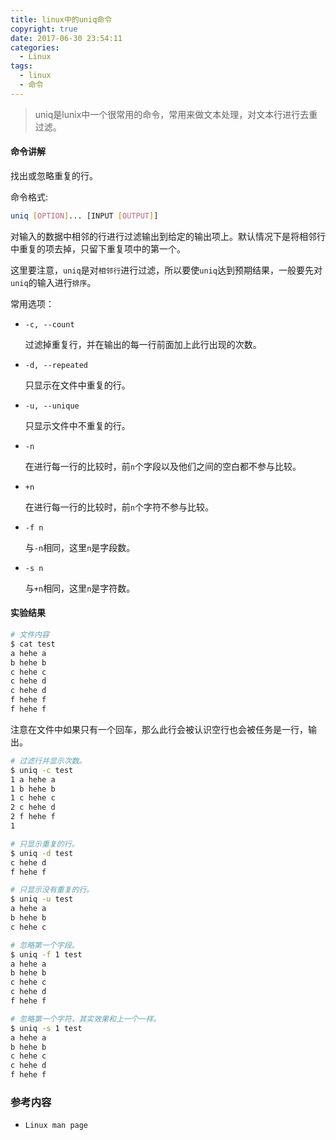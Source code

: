 ```yaml
---
title: linux中的uniq命令
copyright: true
date: 2017-06-30 23:54:11
categories:
  - Linux
tags:
  - linux
  - 命令
---
```


<blockquote>
uniq是lunix中一个很常用的命令，常用来做文本处理，对文本行进行去重过滤。
</blockquote>

#### 命令讲解

找出或忽略重复的行。

命令格式:
```sh
uniq [OPTION]... [INPUT [OUTPUT]]
```

对输入的数据中相邻的行进行过滤输出到给定的输出项上。默认情况下是将相邻行中重复的项去掉，只留下重复项中的第一个。

这里要注意，`uniq`是对`相邻行`进行过滤，所以要使`uniq`达到预期结果，一般要先对`uniq`的输入进行`排序`。

常用选项：

* `-c, --count`

    过滤掉重复行，并在输出的每一行前面加上此行出现的次数。
* `-d, --repeated`
    
    只显示在文件中重复的行。
* `-u, --unique`
    
    只显示文件中不重复的行。

* `-n` 

    在进行每一行的比较时，前`n`个字段以及他们之间的空白都不参与比较。
    
* `+n`

    在进行每一行的比较时，前`n`个字符不参与比较。
* `-f n`
    
    与`-n`相同，这里`n`是字段数。
* `-s n`
    
    与`+n`相同，这里`n`是字符数。

#### 实验结果

```sh
# 文件内容
$ cat test
a hehe a
b hehe b
c hehe c
c hehe d
c hehe d
f hehe f
f hehe f

```
注意在文件中如果只有一个回车，那么此行会被认识空行也会被任务是一行，输出。

```sh
# 过滤行并显示次数。
$ uniq -c test
1 a hehe a
1 b hehe b
1 c hehe c
2 c hehe d
2 f hehe f
1
```

```sh
# 只显示重复的行。
$ uniq -d test
c hehe d
f hehe f
```

```sh
# 只显示没有重复的行。
$ uniq -u test
a hehe a
b hehe b
c hehe c
```

```sh
# 忽略第一个字段。
$ uniq -f 1 test
a hehe a
b hehe b
c hehe c
c hehe d
f hehe f
```

```sh
# 忽略第一个字符，其实效果和上一个一样。
$ uniq -s 1 test
a hehe a
b hehe b
c hehe c
c hehe d
f hehe f
```

### 参考内容

* `Linux man page`


